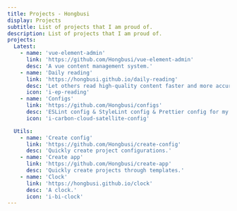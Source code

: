 ```yaml
---
title: Projects - Hongbusi
display: Projects
subtitle: List of projects that I am proud of.
description: List of projects that I am proud of.
projects:
  Latest:
    - name: 'vue-element-admin'
      link: 'https://github.com/Hongbusi/vue-element-admin'
      desc: 'A vue content management system.'
    - name: 'Daily reading'
      link: 'https://hongbusi.github.io/daily-reading'
      desc: 'Let others read high-quality content faster and more accurately.'
      icon: 'i-ep-reading'
    - name: 'Configs'
      link: 'https://github.com/Hongbusi/configs'
      desc: 'ESLint config & StyleLint config & Prettier config for my personal projects.'
      icon: 'i-carbon-cloud-satellite-config'

  Utils:
    - name: 'Create config'
      link: 'https://github.com/Hongbusi/create-config'
      desc: 'Quickly create project configurations.'
    - name: 'Create app'
      link: 'https://github.com/Hongbusi/create-app'
      desc: 'Quickly create projects through templates.'
    - name: 'Clock'
      link: 'https://hongbusi.github.io/clock'
      desc: 'A clock.'
      icon: 'i-bi-clock'
---
```


<ListProjects :projects="frontmatter.projects"/>

<StarsRanking/>
